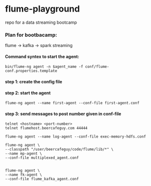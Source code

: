 # flume-playground
repo for a data streaming bootcamp 

### Plan for bootbacamp: <br>
flume -> kafka -> spark streaming <br>
#### Command syntex to start the agent: <br>
`bin/flume-ng agent -n $agent_name -f conf/flume-conf.properties.template`
<br>
#### step 1: create the config file<br>
#### step 2: start the agent<br>
`flume-ng agent --name first-agent --conf-file first-agent.conf`

#### step 3: send messages to post number given in conf-file
```
telnet <hostname> <port-number>
telnet flumehost.beercafeguy.com 44444

flume-ng agent --name log-agent --conf-file exec-memory-hdfs.conf

flume-ng agent \
--classpath "/user/beercafeguy/code/flume/lib/*" \
--name mp-agent \
--conf-file multiplexed_agent.conf


flume-ng agent \
--name fk-agent \
--conf-file flume_kafka_agent.conf